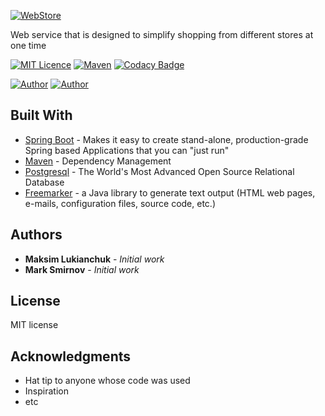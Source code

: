 [![WebStore](http://www.imageup.ru/img158/3216191/web-store4x.png)](htpps://mark-and-max.store)

Web service that is designed to simplify shopping from different stores at one time

[![MIT Licence](https://img.shields.io/badge/license-MIT-blue.svg)](https://github.com/MaximLukianchuk/WebStore/blob/master/LICENSE)
[![Maven](https://img.shields.io/badge/maven-v4.0.0-blue.svg)](https://maven.apache.org/)
[![Codacy Badge](https://api.codacy.com/project/badge/Grade/f7475736b9d74699b7e1239a4bf13791)](https://www.codacy.com/app/MaximLukianchuk/WebStore?utm_source=github.com&amp;utm_medium=referral&amp;utm_content=MaximLukianchuk/WebStore&amp;utm_campaign=Badge_Grade)

[![Author](https://img.shields.io/badge/author-MaximLukianchuk-lightgrey.svg)](https://github.com/MaximLukianchuk)
[![Author](https://img.shields.io/badge/author-MarkSmirnov13-lightgrey.svg)](https://github.com/MarkSmirnov13)

## Built With
*   [Spring Boot](https://spring.io/projects/spring-boot) - Makes it easy to create stand-alone, production-grade Spring based Applications that you can "just run"
*   [Maven](https://maven.apache.org/) - Dependency Management
*   [Postgresql](https://www.postgresql.org/) - The World's Most Advanced Open Source Relational Database
*   [Freemarker](https://freemarker.apache.org/) - a Java library to generate text output (HTML web pages, e-mails, configuration files, source code, etc.)

## Authors
*   **Maksim Lukianchuk** - *Initial work*
*   **Mark Smirnov** - *Initial work*

## License
MIT license

## Acknowledgments
*   Hat tip to anyone whose code was used
*   Inspiration
*   etc
